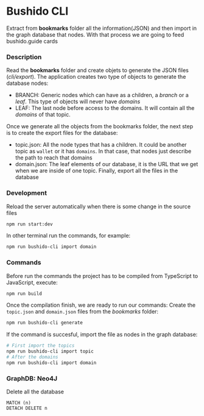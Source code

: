 # Bushido CLI
Extract from **bookmarks** folder all the information(JSON) and then import in the graph database that nodes. With that process we are going to feed bushido.guide cards
### Description
Read the **bookmarks** folder and create objets to generate the JSON files (*cli/export*). The application creates two type of objects to generate the database nodes:
- BRANCH: Generic nodes which can have as a children, a *branch* or a *leaf*. This type of objects will never have *domains*
- LEAF: The last node before access to the domains. It will contain all the *domains* of that topic.

Once we generate all the objects from the bookmarks folder, the next step is to create the export files for the database:
- topic.json: All the node types that has a children. It could be another topic as `wallet` or it has `domains`. In that case, that nodes just describe the path to reach that domains
- domain.json: The leaf elements of our database, it is the URL that we get when we are inside of one topic. 
Finally, export all the files in the database

### Development
Reload the server automatically when there is some change in the source files
```bash
npm run start:dev
```
In other terminal run the commands, for example:
```bash
npm run bushido-cli import domain
```

### Commands
Before run the commands the project has to be compiled from TypeScript to JavaScript, execute:
```bash
npm run build
```
Once the compilation finish, we are ready to run our commands:
Create the `topic.json` and `domain.json` files from the *bookmarks* folder:
```bash
npm run bushido-cli generate
```
If the command is succesful, import the file as nodes in the graph database:
```bash
# First import the topics
npm run bushido-cli import topic
# After the domains
npm run bushido-cli import domain
```

### GraphDB: Neo4J
Delete all the database
```cypher
MATCH (n)
DETACH DELETE n
```
